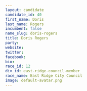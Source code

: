```yaml
---
layout: candidate
candidate_id: 40
first_name: Doris
last_name: Rogers
incumbent: false
name_slug: doris-rogers
title: Doris Rogers
party: 
website: 
twitter: 
facebook: 
bio: 
race_id: 12
div_id: east-ridge-council-member
race_name: East Ridge City Council
image: default-avatar.png
---
```

